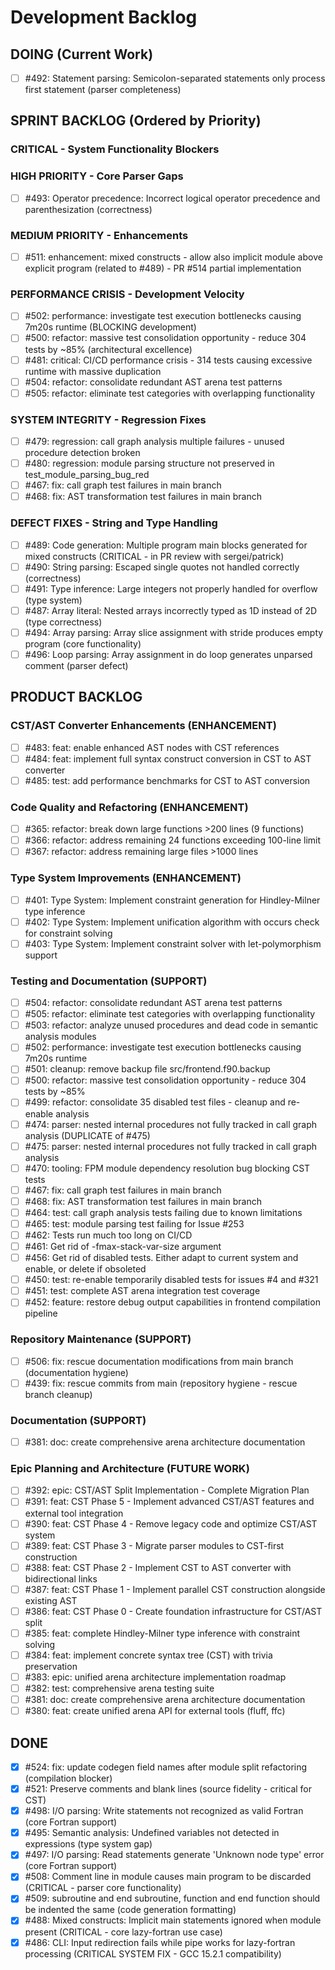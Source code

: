 # Development Backlog

## DOING (Current Work)
- [ ] #492: Statement parsing: Semicolon-separated statements only process first statement (parser completeness)

## SPRINT BACKLOG (Ordered by Priority)

### CRITICAL - System Functionality Blockers

### HIGH PRIORITY - Core Parser Gaps
- [ ] #493: Operator precedence: Incorrect logical operator precedence and parenthesization (correctness)

### MEDIUM PRIORITY - Enhancements  
- [ ] #511: enhancement: mixed constructs - allow also implicit module above explicit program (related to #489) - PR #514 partial implementation

### PERFORMANCE CRISIS - Development Velocity
- [ ] #502: performance: investigate test execution bottlenecks causing 7m20s runtime (BLOCKING development)
- [ ] #500: refactor: massive test consolidation opportunity - reduce 304 tests by ~85% (architectural excellence)
- [ ] #481: critical: CI/CD performance crisis - 314 tests causing excessive runtime with massive duplication
- [ ] #504: refactor: consolidate redundant AST arena test patterns
- [ ] #505: refactor: eliminate test categories with overlapping functionality

### SYSTEM INTEGRITY - Regression Fixes
- [ ] #479: regression: call graph analysis multiple failures - unused procedure detection broken
- [ ] #480: regression: module parsing structure not preserved in test_module_parsing_bug_red
- [ ] #467: fix: call graph test failures in main branch
- [ ] #468: fix: AST transformation test failures in main branch

### DEFECT FIXES - String and Type Handling  
- [ ] #489: Code generation: Multiple program main blocks generated for mixed constructs (CRITICAL - in PR review with sergei/patrick)
- [ ] #490: String parsing: Escaped single quotes not handled correctly (correctness)
- [ ] #491: Type inference: Large integers not properly handled for overflow (type system)
- [ ] #487: Array literal: Nested arrays incorrectly typed as 1D instead of 2D (type correctness)
- [ ] #494: Array parsing: Array slice assignment with stride produces empty program (core functionality)
- [ ] #496: Loop parsing: Array assignment in do loop generates unparsed comment (parser defect)

## PRODUCT BACKLOG

### CST/AST Converter Enhancements (ENHANCEMENT)
- [ ] #483: feat: enable enhanced AST nodes with CST references
- [ ] #484: feat: implement full syntax construct conversion in CST to AST converter
- [ ] #485: test: add performance benchmarks for CST to AST conversion

### Code Quality and Refactoring (ENHANCEMENT)
- [ ] #365: refactor: break down large functions >200 lines (9 functions)
- [ ] #366: refactor: address remaining 24 functions exceeding 100-line limit
- [ ] #367: refactor: address remaining large files >1000 lines

### Type System Improvements (ENHANCEMENT)
- [ ] #401: Type System: Implement constraint generation for Hindley-Milner type inference
- [ ] #402: Type System: Implement unification algorithm with occurs check for constraint solving
- [ ] #403: Type System: Implement constraint solver with let-polymorphism support

### Testing and Documentation (SUPPORT)
- [ ] #504: refactor: consolidate redundant AST arena test patterns
- [ ] #505: refactor: eliminate test categories with overlapping functionality  
- [ ] #503: refactor: analyze unused procedures and dead code in semantic analysis modules
- [ ] #502: performance: investigate test execution bottlenecks causing 7m20s runtime
- [ ] #501: cleanup: remove backup file src/frontend.f90.backup
- [ ] #500: refactor: massive test consolidation opportunity - reduce 304 tests by ~85%
- [ ] #499: refactor: consolidate 35 disabled test files - cleanup and re-enable analysis
- [ ] #474: parser: nested internal procedures not fully tracked in call graph analysis (DUPLICATE of #475)
- [ ] #475: parser: nested internal procedures not fully tracked in call graph analysis
- [ ] #470: tooling: FPM module dependency resolution bug blocking CST tests
- [ ] #467: fix: call graph test failures in main branch
- [ ] #468: fix: AST transformation test failures in main branch
- [ ] #464: test: call graph analysis tests failing due to known limitations
- [ ] #465: test: module parsing test failing for Issue #253
- [ ] #462: Tests run much too long on CI/CD
- [ ] #461: Get rid of -fmax-stack-var-size argument
- [ ] #456: Get rid of disabled tests. Either adapt to current system and enable, or delete if obsoleted
- [ ] #450: test: re-enable temporarily disabled tests for issues #4 and #321
- [ ] #451: test: complete AST arena integration test coverage
- [ ] #452: feature: restore debug output capabilities in frontend compilation pipeline

### Repository Maintenance (SUPPORT)
- [ ] #506: fix: rescue documentation modifications from main branch (documentation hygiene)
- [ ] #439: fix: rescue commits from main (repository hygiene - rescue branch cleanup)

### Documentation (SUPPORT) 
- [ ] #381: doc: create comprehensive arena architecture documentation

### Epic Planning and Architecture (FUTURE WORK)
- [ ] #392: epic: CST/AST Split Implementation - Complete Migration Plan
- [ ] #391: feat: CST Phase 5 - Implement advanced CST/AST features and external tool integration  
- [ ] #390: feat: CST Phase 4 - Remove legacy code and optimize CST/AST system
- [ ] #389: feat: CST Phase 3 - Migrate parser modules to CST-first construction
- [ ] #388: feat: CST Phase 2 - Implement CST to AST converter with bidirectional links
- [ ] #387: feat: CST Phase 1 - Implement parallel CST construction alongside existing AST
- [ ] #386: feat: CST Phase 0 - Create foundation infrastructure for CST/AST split
- [ ] #385: feat: complete Hindley-Milner type inference with constraint solving
- [ ] #384: feat: implement concrete syntax tree (CST) with trivia preservation
- [ ] #383: epic: unified arena architecture implementation roadmap
- [ ] #382: test: comprehensive arena testing suite
- [ ] #381: doc: create comprehensive arena architecture documentation
- [ ] #380: feat: create unified arena API for external tools (fluff, ffc)

## DONE
- [x] #524: fix: update codegen field names after module split refactoring (compilation blocker)
- [x] #521: Preserve comments and blank lines (source fidelity - critical for CST)
- [x] #498: I/O parsing: Write statements not recognized as valid Fortran (core Fortran support)
- [x] #495: Semantic analysis: Undefined variables not detected in expressions (type system gap)
- [x] #497: I/O parsing: Read statements generate 'Unknown node type' error (core Fortran support)
- [x] #508: Comment line in module causes main program to be discarded (CRITICAL - parser core functionality)
- [x] #509: subroutine and end subroutine, function and end function should be indented the same (code generation formatting)
- [x] #488: Mixed constructs: Implicit main statements ignored when module present (CRITICAL - core lazy-fortran use case)
- [x] #486: CLI: Input redirection fails while pipe works for lazy-fortran processing (CRITICAL SYSTEM FIX - GCC 15.2.1 compatibility)
